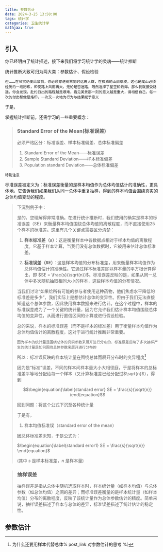 ```yaml
---
title: 参数估计
date: 2024-3-25 13:50:00
tags: 统计学
categories: 卫生统计学
mathjax: true
---
```


## 引入

你已经明白了统计描述，接下来我们将学习统计学的灵魂——统计推断

统计推断大致可归为两大类：参数估计、假设检验

`但………在欣赏绝美风景前，你必须穿进树林同时远离人群，在孤独的山间穿梭，这也是爬山必须经历的一段历练，即使路上风雨再大，无论是否迷路，既然选择了星空和云海，那么我就接受路遥，你会发现，赴约日出的路程越是艰难，看见美景那一刻的意义越是重大，请相信自己，每一次的付出都像是烙印，一次又一次地为行为与结果赋予意义`

于是，

掌握统计推断前，还需学习的一些重要概念：

> ### Standard Error of the Mean(标准误差)
>
> 必须严格区分：标准误差、样本标准偏差、总体标准偏差
>
> 1. Standard Error of the Mean——标准误差
> 2. Sample Standard Deviation——样本标准偏差
> 3. Population standard Deviation——总体标准偏差
>

`特别注意`

标准误差被定义为：标准误差衡量的是样本均值作为总体均值估计的准确性，更具体地，它告诉我们如果我们从同一总体中重复抽样，得到的样本均值会围绕真实的总体均值变动的程度。

> 下沉到例子中：
>
> 是的，您理解得非常准确。在进行统计推断时，我们使用的确实是样本的标准误差（SE）来衡量样本均值围绕总体均值的离散程度，而不直接使用25个样本的标准差。这里有几个关键点需要区分清楚：
>
> 1. **样本标准差（$s$）**：这是衡量样本中各数据点相对于样本均值的离散程度。它基于样本计算，当我们没有总体数据时，它被用来估计总体标准差。
> 
> 2. **标准误差（SE）**：这是样本均值的分布标准差，用来衡量样本均值作为总体均值估计的准确性。它通过样本标准差除以样本量的平方根计算得出，即 $SE = \frac{s}{\sqrt{n}}$。标准误差反映的是，如果从同一总体中多次随机抽取相同大小的样本，这些样本均值的分布情况。
>
> 当我们讨论“如果给所有可能的参与者使用这种药物，他们焦虑水平降低的标准差是多少”，我们实际上是想估计总体的变异性。但由于我们无法直接知道这个总体参数，因此使用样本数据来进行估计。在这个过程中，样本的标准误差成为了一个关键的统计量，因为它允许我们估计样本均值围绕总体均值的变异性，从而进行置信区间的计算或进行假设检验。
>
> 总的来说，样本的标准误差（而不是样本的标准差）用于衡量样本均值作为总体均值估计的离散程度，这对于进行统计推断非常重要。
>
> `因为样本的统计量是围绕总体的真实参数来展开进行分布的，标准误差反映了多次抽样产生的统计量是如何围绕总体参数来展开进行分布的`
>
> 所以：标准误反映的样本统计量在围绕总体而展开分布时的变异程度[^1]
>
> 因为是“标准”误差，不同的样本间样本量大小大相径庭，于是将样本的总标准差平等地分配给每一个样本（又计算标准差已经分配过$\sqrt{n}$），得到
>
> $$\begin{equation}\label{standard error}
>	 SE = \frac{s}{\sqrt{n}}
> \end{equation}$$
>
> 
>回到问题：将这个公式下沉至各种统计量
> 
>于是有，
> 
>1. 样本均值标准误（standard error of the mean）
> 
>  因总体标准差未知，于是公式为：
> 
>   $\begin{equation}\label{standard error1}
>   	 SE = \frac{s}{\sqrt{n}}
>  \end{equation}$
>
>   (其中 $s$ 是样本标准差，$n$ 是样本量)

> ### 抽样误差
>
> 抽样误差是指从总体中随机选取样本时，样本统计量（如样本均值）与总体参数（如总体均值）之间的差异；而标准误差衡量的是样本统计量（如样本均值）分布的离散程度，反映了该统计量作为总体参数估计的精度。简单来说，抽样误差描述了样本与总体的差异，标准误差描述了统计估计的稳定性。

## 参数估计



[^1]:为什么还要用样本代替总体% post_link 对参数估计的思考 %}
